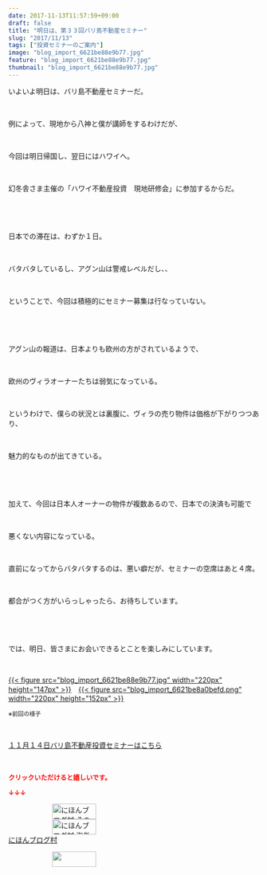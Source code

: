 ```yaml
---
date: 2017-11-13T11:57:59+09:00
draft: false
title: "明日は、第３３回バリ島不動産セミナー"
slug: "2017/11/13"
tags: ["投資セミナーのご案内"]
image: "blog_import_6621be88e9b77.jpg"
feature: "blog_import_6621be88e9b77.jpg"
thumbnail: "blog_import_6621be88e9b77.jpg"
---
```

<p>いよいよ明日は、バリ島不動産セミナーだ。</p><p> </p><p>例によって、現地から八神と僕が講師をするわけだが、</p><p> </p><p>今回は明日帰国し、翌日にはハワイへ。</p><p> </p><p>幻冬舎さま主催の「ハワイ不動産投資　現地研修会」に参加するからだ。</p><p> </p><p> </p><p>日本での滞在は、わずか１日。</p><p> </p><p>バタバタしているし、アグン山は警戒レベルだし、、</p><p> </p><p>ということで、今回は積極的にセミナー募集は行なっていない。</p><p> </p><p> </p><p>アグン山の報道は、日本よりも欧州の方がされているようで、</p><p> </p><p>欧州のヴィラオーナーたちは弱気になっている。</p><p> </p><p>というわけで、僕らの状況とは裏腹に、ヴィラの売り物件は価格が下がりつつあり、</p><p> </p><p>魅力的なものが出てきている。</p><p> </p><p> </p><p>加えて、今回は日本人オーナーの物件が複数あるので、日本での決済も可能で</p><p> </p><p>悪くない内容になっている。</p><p> </p><p>直前になってからバタバタするのは、悪い癖だが、セミナーの空席はあと４席。</p><p> </p><p>都合がつく方がいらっしゃったら、お待ちしています。</p><p> </p><p> </p><p>では、明日、皆さまにお会いできるとことを楽しみにしています。</p><p> </p><p><a href="blog_import_6621be88e9b77.jpg">{{< figure src="blog_import_6621be88e9b77.jpg" width="220px" height="147px" >}}</a>　<a href="blog_import_6621be8a0befd.png">{{< figure src="blog_import_6621be8a0befd.png" width="220px" height="152px" >}}</a></p><p><span style="font-size: 0.83em;">※前回の様子</span></p><p> </p><p><span style="text-decoration: underline;"><a href="iin.co.jp" target="_blank">１１月１４日バリ島不動産投資セミナーはこちら</a></span></p><p> </p><p><font color="#ff0000" size="2"><strong>クリックいただけると嬉しいです。</strong></font></p><p><font color="#ff0000" size="2"><strong>↓↓↓</strong></font></p><p><a href="ranking.html?p_cid=01260127" id="&amp;blogmura_banner" target="_blank"><img alt="にほんブログ村 その他生活ブログ 不動産投資へ" border="0" height="31" src="data:image/svg+xml;charset=utf-8,%3Csvg%20xmlns%3D%22http%3A%2F%2Fwww.w3.org%2F2000%2Fsvg%22%20title%3D%22Placeholder%20for%20Images%22%20role%3D%22presentation%22%20viewBox%3D%220%200%2088%2031%22%20%2F%3E" width="88" data-src="https://img-proxy.blog-video.jp/images?url=http%3A%2F%2Flife.blogmura.com%2Fhudousantoushi%2Fimg%2Fhudousantoushi88_31.gif" style="aspect-ratio: auto 88 / 31;"/><noscript><img alt="にほんブログ村 その他生活ブログ 不動産投資へ" border="0" height="31" src="https://img-proxy.blog-video.jp/images?url=http%3A%2F%2Flife.blogmura.com%2Fhudousantoushi%2Fimg%2Fhudousantoushi88_31.gif" width="88"></noscript></a><br/><a href="ranking.html?p_cid=01260127" target="_blank"><img alt="にほんブログ村 海外生活ブログ バリ島情報へ" border="0" height="31" src="data:image/svg+xml;charset=utf-8,%3Csvg%20xmlns%3D%22http%3A%2F%2Fwww.w3.org%2F2000%2Fsvg%22%20title%3D%22Placeholder%20for%20Images%22%20role%3D%22presentation%22%20viewBox%3D%220%200%2088%2031%22%20%2F%3E" width="88" data-src="https://img-proxy.blog-video.jp/images?url=http%3A%2F%2Foverseas.blogmura.com%2Fbali%2Fimg%2Fbali88_31.gif" style="aspect-ratio: auto 88 / 31;"/><noscript><img alt="にほんブログ村 海外生活ブログ バリ島情報へ" border="0" height="31" src="https://img-proxy.blog-video.jp/images?url=http%3A%2F%2Foverseas.blogmura.com%2Fbali%2Fimg%2Fbali88_31.gif" width="88"></noscript></a><br/><a href="ranking.html?p_cid=01260127" target="_blank">にほんブログ村</a></p><p><a href="link.php?1804582" title="人気ブログランキングへ"><img border="0" height="31" src="data:image/svg+xml;charset=utf-8,%3Csvg%20xmlns%3D%22http%3A%2F%2Fwww.w3.org%2F2000%2Fsvg%22%20title%3D%22Placeholder%20for%20Images%22%20role%3D%22presentation%22%20viewBox%3D%220%200%2088%2031%22%20%2F%3E" width="88" data-src="https://blog.with2.net/img/banner/banner_22.gif" style="aspect-ratio: auto 88 / 31;"/><noscript><img border="0" height="31" src="https://blog.with2.net/img/banner/banner_22.gif" width="88"></noscript></a></p><p> </p>

